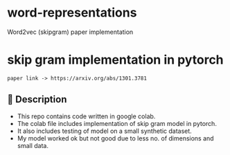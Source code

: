 # word-representations
Word2vec (skipgram) paper implementation 

# skip gram implementation in pytorch

    paper link -> https://arxiv.org/abs/1301.3781

  ## 📄 Description

  * This repo contains code written in google colab.
  * The colab file includes implementation of skip gram model in
    pytorch.
  * It also includes testing of model on a small synthetic dataset.
  * My model worked ok but not good due to less no. of  dimensions
    and small data.

